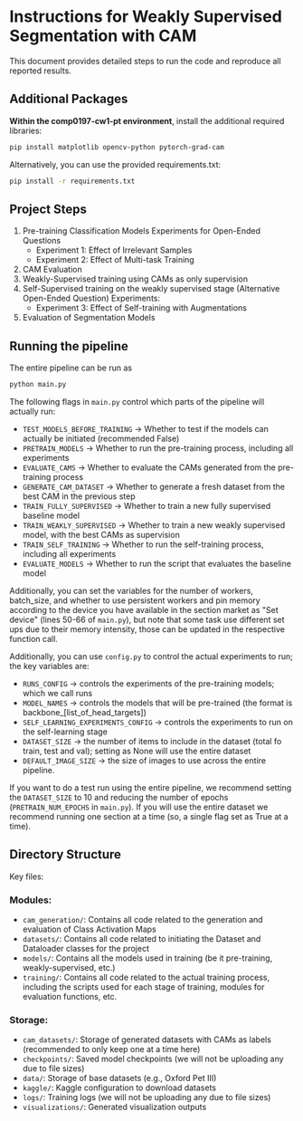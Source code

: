 # Instructions for Weakly Supervised Segmentation with CAM

This document provides detailed steps to run the code and reproduce all reported results.

## Additional Packages

**Within the comp0197-cw1-pt environment**, install the additional required libraries:

```bash
pip install matplotlib opencv-python pytorch-grad-cam
```

Alternatively, you can use the provided requirements.txt:

```bash
pip install -r requirements.txt
```

## Project Steps

1. Pre-training Classification Models
   Experiments for Open-Ended Questions
    - Experiment 1: Effect of Irrelevant Samples
    - Experiment 2: Effect of Multi-task Training
2. CAM Evaluation
3. Weakly-Supervised training using CAMs as only supervision
4. Self-Supervised training on the weakly supervised stage (Alternative Open-Ended Question)
   Experiments:
    - Experiment 3: Effect of Self-training with Augmentations
5. Evaluation of Segmentation Models

## Running the pipeline

The entire pipeline can be run as

```bash
python main.py
```

The following flags in `main.py` control which parts of the pipeline will actually run:

-   `TEST_MODELS_BEFORE_TRAINING` -> Whether to test if the models can actually be initiated (recommended False)
-   `PRETRAIN_MODELS` -> Whether to run the pre-training process, including all experiments
-   `EVALUATE_CAMS` -> Whether to evaluate the CAMs generated from the pre-training process
-   `GENERATE_CAM_DATASET` -> Whether to generate a fresh dataset from the best CAM in the previous step
-   `TRAIN_FULLY_SUPERVISED` -> Whether to train a new fully supervised baseline model
-   `TRAIN_WEAKLY_SUPERVISED` -> Whether to train a new weakly supervised model, with the best CAMs as supervision
-   `TRAIN_SELF_TRAINING` -> Whether to run the self-training process, including all experiments
-   `EVALUATE_MODELS` -> Whether to run the script that evaluates the baseline model

Additionally, you can set the variables for the number of workers, batch_size, and whether to use persistent workers and pin memory according to the device you have available in the section market as "Set device" (lines 50-66 of `main.py`), but note that some task use different set ups due to their memory intensity, those can be updated in the respective function call.

Additionally, you can use `config.py` to control the actual experiments to run; the key variables are:

-   `RUNS_CONFIG` -> controls the experiments of the pre-training models; which we call runs
-   `MODEL_NAMES` -> controls the models that will be pre-trained (the format is backbone\_[list_of_head_targets])
-   `SELF_LEARNING_EXPERIMENTS_CONFIG` -> controls the experiments to run on the self-learning stage
-   `DATASET_SIZE` -> the number of items to include in the dataset (total fo train, test and val); setting as None will use the entire dataset
-   `DEFAULT_IMAGE_SIZE` -> the size of images to use across the entire pipeline.

If you want to do a test run using the entire pipeline, we recommend setting the `DATASET_SIZE` to 10 and reducing the number of epochs (`PRETRAIN_NUM_EPOCHS` in `main.py`). If you will use the entire dataset we recommend running one section at a time (so, a single flag set as True at a time).

## Directory Structure

Key files:

### Modules:

-   `cam_generation/`: Contains all code related to the generation and evaluation of Class Activation Maps
-   `datasets/`: Contains all code related to initiating the Dataset and Dataloader classes for the project
-   `models/`: Contains all the models used in training (be it pre-training, weakly-supervised, etc.)
-   `training/`: Contains all code related to the actual training process, including the scripts used for each stage of training, modules for evaluation functions, etc.

### Storage:

-   `cam_datasets/`: Storage of generated datasets with CAMs as labels (recommended to only keep one at a time here)
-   `checkpoints/`: Saved model checkpoints (we will not be uploading any due to file sizes)
-   `data/`: Storage of base datasets (e.g., Oxford Pet III)
-   `kaggle/`: Kaggle configuration to download datasets
-   `logs/`: Training logs (we will not be uploading any due to file sizes)
-   `visualizations/`: Generated visualization outputs
